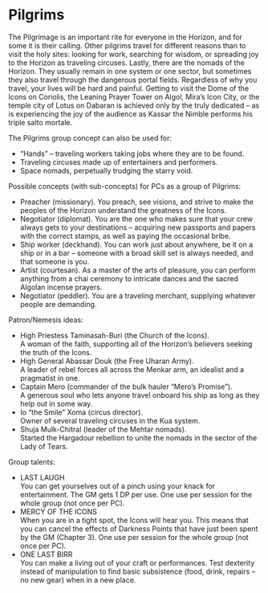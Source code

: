 # Pilgrims

The Pilgrimage is an important rite for everyone in the Horizon, and for some it is their calling.
Other pilgrims travel for different reasons than to visit the holy sites: looking for work, searching for wisdom, or spreading joy to the Horizon as traveling circuses.
Lastly, there are the nomads of the Horizon. They usually remain in one system or one sector, but sometimes they also travel through the dangerous portal fields.
Regardless of why you travel, your lives will be hard and painful.
Getting to visit the Dome of the Icons on Coriolis, the Leaning Prayer Tower on Algol, Mira’s Icon City, or the temple city of Lotus on Dabaran is achieved only by the truly dedicated – as is experiencing the joy of the audience as Kassar the Nimble performs his triple salto mortale.

The Pilgrims group concept can also be used for:

* “Hands” – traveling workers taking jobs where they are to be found.
* Traveling circuses made up of entertainers and performers.
* Space nomads, perpetually trudging the starry void.

Possible concepts (with sub-concepts) for PCs as a group of Pilgrims:

* Preacher (missionary). You preach, see visions, and strive to make the peoples of the Horizon understand the greatness of the Icons.
* Negotiator (diplomat). You are the one who makes sure that your crew always gets to your destinations – acquiring new passports and papers with the correct stamps, as well as paying the occasional bribe.
* Ship worker (deckhand). You can work just about anywhere, be it on a ship or in a bar – someone with a broad skill set is always needed, and that someone is you.
* Artist (courtesan). As a master of the arts of pleasure, you can perform anything from a chai ceremony to intricate dances and the sacred Algolan incense prayers.
* Negotiator (peddler). You are a traveling merchant, supplying whatever people are demanding.

Patron/Nemesis ideas:

* High Priestess Taminasah-Buri (the Church of the Icons).</br>
A woman of the faith, supporting all of the Horizon’s believers seeking the truth of the Icons.
* High General Abassar Douk (the Free Uharan Army).</br>
A leader of rebel forces all across the Menkar arm, an idealist and a pragmatist in one.
* Captain Mero (commander of the bulk hauler “Mero’s Promise”).</br>
A generous soul who lets anyone travel onboard his ship as long as they help out in some way.
* Io “the Smile” Xoma (circus director).</br>
Owner of several traveling circuses in the Kua system.
* Shuja Mulk-Chitral (leader of the Mehtar nomads).</br>
Started the Hargadour rebellion to unite the nomads in the sector of the Lady of Tears.

Group talents:

* LAST LAUGH</br>
You can get yourselves out of a pinch using your knack for entertainment. The GM gets 1 DP per use. One use per session for the whole group (not once per PC).
* MERCY OF THE ICONS</br>
When you are in a tight spot, the Icons will hear you. This means that you can cancel the effects of Darkness Points that have just been spent by the GM (Chapter 3). One use per session for the whole group (not once per PC).
* ONE LAST BIRR</br>
You can make a living out of your craft or performances. Test dexterity instead of manipulation to find basic subsistence (food, drink, repairs – no new gear) when in a new place.

